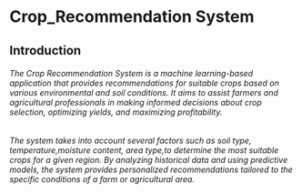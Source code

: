 # Crop_Recommendation System
## Introduction
###### The Crop Recommendation System is a machine learning-based application that provides recommendations for suitable crops based on various environmental and soil conditions. It aims to assist farmers and agricultural professionals in making informed decisions about crop selection, optimizing yields, and maximizing profitability.

###### The system takes into account several factors such as soil type, temperature,moisture content, area type,to determine the most suitable crops for a given region. By analyzing historical data and using predictive models, the system provides personalized recommendations tailored to the specific conditions of a farm or agricultural area.
